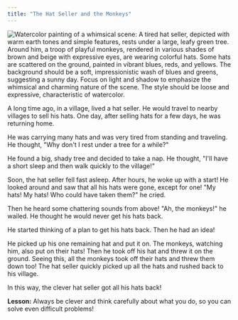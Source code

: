 ```yaml
---
title: "The Hat Seller and the Monkeys"
---
```


![Watercolor painting of a whimsical scene: A tired hat seller, depicted with warm earth tones and simple features,  rests under a large, leafy green tree.  Around him, a troop of playful monkeys, rendered in various shades of brown and beige with expressive eyes, are wearing colorful hats. Some hats are scattered on the ground, painted in vibrant blues, reds, and yellows. The background should be a soft, impressionistic wash of blues and greens, suggesting a sunny day. Focus on light and shadow to emphasize the whimsical and charming nature of the scene. The style should be loose and expressive, characteristic of watercolor.](/images/image_the-hat-seller-and-the-monkeys0.png)

A long time ago, in a village, lived a hat seller. He would travel to nearby villages to sell his hats.  One day, after selling hats for a few days, he was returning home. 

He was carrying many hats and was very tired from standing and traveling. He thought, "Why don't I rest under a tree for a while?"

He found a big, shady tree and decided to take a nap. He thought, "I'll have a short sleep and then walk quickly to the village!" 

Soon, the hat seller fell fast asleep. After hours, he woke up with a start! He looked around and saw that all his hats were gone, except for one!  "My hats! My hats! Who could have taken them?" he cried.

Then he heard some chattering sounds from above!  "Ah, the monkeys!" he wailed. He thought he would never get his hats back.

He started thinking of a plan to get his hats back.  Then he had an idea!

He picked up his one remaining hat and put it on.  The monkeys, watching him, also put on their hats!  Then he took off his hat and threw it on the ground.  Seeing this, all the monkeys took off their hats and threw them down too! The hat seller quickly picked up all the hats and rushed back to his village.

In this way, the clever hat seller got all his hats back!

**Lesson:** Always be clever and think carefully about what you do, so you can solve even difficult problems!
